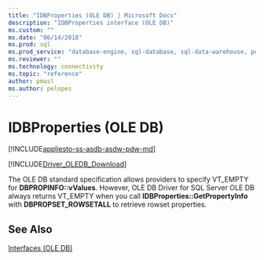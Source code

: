 ```yaml
---
title: "IDBProperties (OLE DB) | Microsoft Docs"
description: "IDBProperties interface (OLE DB)"
ms.custom: ""
ms.date: "06/14/2018"
ms.prod: sql
ms.prod_service: "database-engine, sql-database, sql-data-warehouse, pdw"
ms.reviewer: ""
ms.technology: connectivity
ms.topic: "reference"
author: pmasl
ms.author: pelopes
---
```

# IDBProperties (OLE DB)
[!INCLUDE[appliesto-ss-asdb-asdw-pdw-md](../../../includes/appliesto-ss-asdb-asdw-pdw-md.md)]

[!INCLUDE[Driver_OLEDB_Download](../../../includes/driver_oledb_download.md)]

  The OLE DB standard specification allows providers to specify VT_EMPTY for **DBPROPINFO::vValues**. However, OLE DB Driver for SQL Server OLE DB always returns VT_EMPTY when you call **IDBProperties::GetPropertyInfo** with **DBPROPSET_ROWSETALL** to retrieve rowset properties.  
  
## See Also  
 [Interfaces &#40;OLE DB&#41;](../../oledb/ole-db-interfaces/oledb-driver-for-sql-server-ole-db-interfaces.md) 
  
  
